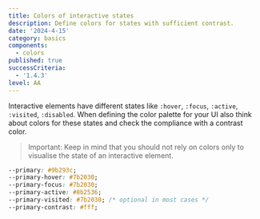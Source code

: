 ```yaml
---
title: Colors of interactive states
description: Define colors for states with sufficient contrast.
date: '2024-4-15'
category: basics
components:
  - colors
published: true
successCriteria:
  - '1.4.3'
level: AA
---
```


Interactive elements have different states like `:hover`, `:focus`, `:active`, `:visited`, `:disabled`. When defining the color palette for your UI also think about colors for these states and check the compliance with a contrast color.

> Important: Keep in mind that you should not rely on colors only to visualise the state of an interactive element.

```css
--primary: #9b293c;
--primary-hover: #7b2030;
--primary-focus: #7b2030;
--primary-active: #8b2536;
--primary-visited: #7b2030; /* optional in most cases */
--primary-contrast: #fff;
```
